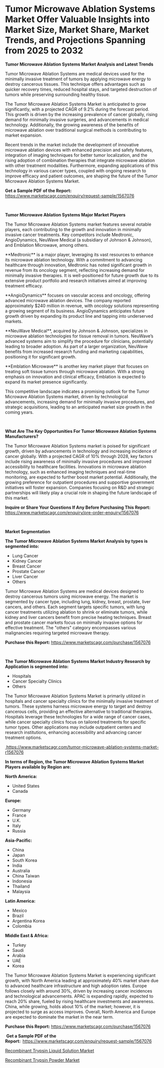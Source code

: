 <p><h1>Tumor Microwave Ablation Systems Market Offer Valuable Insights into Market Size, Market Share, Market Trends, and Projections Spanning from 2025 to 2032</h1></p><p><strong>Tumor Microwave Ablation Systems Market Analysis and Latest Trends</strong></p>
<p><p>Tumor Microwave Ablation Systems are medical devices used for the minimally invasive treatment of tumors by applying microwave energy to destroy cancerous tissues. This technique offers advantages such as quicker recovery times, reduced hospital stays, and targeted destruction of tumors while preserving surrounding healthy tissue. </p><p>The Tumor Microwave Ablation Systems Market is anticipated to grow significantly, with a projected CAGR of 9.2% during the forecast period. This growth is driven by the increasing prevalence of cancer globally, rising demand for minimally invasive surgeries, and advancements in medical technology. Additionally, the growing awareness of the benefits of microwave ablation over traditional surgical methods is contributing to market expansion.</p><p>Recent trends in the market include the development of innovative microwave ablation devices with enhanced precision and safety features, integration of imaging techniques for better tumor localization, and the rising adoption of combination therapies that integrate microwave ablation with other treatment modalities. Furthermore, expanding applications of this technology in various cancer types, coupled with ongoing research to improve efficacy and patient outcomes, are shaping the future of the Tumor Microwave Ablation Systems Market.</p></p>
<p><strong>Get a Sample PDF of the Report:&nbsp;</strong> <a href="https://www.marketscagr.com/enquiry/request-sample/1567076?utm_campaign=2115&utm_medium=2&utm_source=Github&utm_content=ia&utm_term=22032025&utm_id=tumor-microwave-ablation-systems">https://www.marketscagr.com/enquiry/request-sample/1567076</a></p>
<p>&nbsp;</p>
<p><strong>Tumor Microwave Ablation Systems Major Market Players</strong></p>
<p><p>The Tumor Microwave Ablation Systems market features several notable players, each contributing to the growth and innovation in minimally invasive cancer treatments. Key competitors include Medtronic, AngioDynamics, NeuWave Medical (a subsidiary of Johnson & Johnson), and Emblation Microwave, among others.</p><p>**Medtronic** is a major player, leveraging its vast resources to enhance its microwave ablation technology. With a commitment to advancing healthcare through innovation, Medtronic has noted significant growth in revenue from its oncology segment, reflecting increasing demand for minimally invasive therapies. It is well-positioned for future growth due to its extensive product portfolio and research initiatives aimed at improving treatment efficacy.</p><p>**AngioDynamics** focuses on vascular access and oncology, offering advanced microwave ablation devices. The company reported approximately $240 million in revenue, with oncology solutions representing a growing segment of its business. AngioDynamics anticipates future growth driven by expanding its product line and tapping into underserved markets.</p><p>**NeuWave Medical**, acquired by Johnson & Johnson, specializes in microwave ablation technologies for tissue removal in tumors. NeuWave’s advanced systems aim to simplify the procedure for clinicians, potentially leading to broader adoption. As part of a larger organization, NeuWave benefits from increased research funding and marketing capabilities, positioning it for significant growth.</p><p>**Emblation Microwave** is another key market player that focuses on treating soft tissue tumors through microwave ablation. With a strong emphasis on innovation and clinical efficacy, Emblation is expected to expand its market presence significantly.</p><p>This competitive landscape indicates a promising outlook for the Tumor Microwave Ablation Systems market, driven by technological advancements, increasing demand for minimally invasive procedures, and strategic acquisitions, leading to an anticipated market size growth in the coming years.</p></p>
<p>&nbsp;</p>
<p><strong>What Are The Key Opportunities For Tumor Microwave Ablation Systems Manufacturers?</strong></p>
<p><p>The Tumor Microwave Ablation Systems market is poised for significant growth, driven by advancements in technology and increasing incidence of cancer globally. With a projected CAGR of 10% through 2028, key factors include rising awareness of minimally invasive procedures and improved accessibility to healthcare facilities. Innovations in microwave ablation technology, such as enhanced imaging techniques and real-time monitoring, are expected to further boost market potential. Additionally, the growing preference for outpatient procedures and supportive government initiatives will foster expansion. Companies focusing on R&D and strategic partnerships will likely play a crucial role in shaping the future landscape of this market.</p></p>
<p><strong>Inquire or Share Your Questions If Any Before Purchasing This Report:</strong> <a href="https://www.marketscagr.com/enquiry/pre-order-enquiry/1567076?utm_campaign=2115&utm_medium=2&utm_source=Github&utm_content=ia&utm_term=22032025&utm_id=tumor-microwave-ablation-systems">https://www.marketscagr.com/enquiry/pre-order-enquiry/1567076</a></p>
<p>&nbsp;</p>
<p><strong>Market Segmentation</strong></p>
<p><strong>The Tumor Microwave Ablation Systems Market Analysis by types is segmented into:</strong></p>
<p><ul><li>Lung Cancer</li><li>Kidney Cancer</li><li>Breast Cancer</li><li>Prostate Cancer</li><li>Liver Cancer</li><li>Others</li></ul></p>
<p><p>Tumor Microwave Ablation Systems are medical devices designed to destroy cancerous tumors using microwave energy. The market is segmented by cancer type, including lung, kidney, breast, prostate, liver cancers, and others. Each segment targets specific tumors, with lung cancer treatments utilizing ablation to shrink or eliminate tumors, while kidney and liver cancers benefit from precise heating techniques. Breast and prostate cancer markets focus on minimally invasive options for effective treatment. The "others" category encompasses various malignancies requiring targeted microwave therapy.</p></p>
<p><strong>Purchase this Report:&nbsp;</strong><a href="https://www.marketscagr.com/purchase/1567076?utm_campaign=2115&utm_medium=2&utm_source=Github&utm_content=ia&utm_term=22032025&utm_id=tumor-microwave-ablation-systems">https://www.marketscagr.com/purchase/1567076</a></p>
<p>&nbsp;</p>
<p><strong>The Tumor Microwave Ablation Systems Market Industry Research by Application is segmented into:</strong></p>
<p><ul><li>Hospitals</li><li>Cancer Specialty Clinics</li><li>Others</li></ul></p>
<p><p>The Tumor Microwave Ablation Systems Market is primarily utilized in hospitals and cancer specialty clinics for the minimally invasive treatment of tumors. These systems harness microwave energy to target and destroy cancerous cells, providing an effective alternative to traditional therapies. Hospitals leverage these technologies for a wide range of cancer cases, while cancer specialty clinics focus on tailored treatments for specific tumor types. Other applications may include outpatient centers and research institutions, enhancing accessibility and advancing cancer treatment options.</p></p>
<p><a href="https://www.marketscagr.com/tumor-microwave-ablation-systems-market-r1567076?utm_campaign=2115&utm_medium=2&utm_source=Github&utm_content=ia&utm_term=22032025&utm_id=tumor-microwave-ablation-systems">&nbsp;https://www.marketscagr.com/tumor-microwave-ablation-systems-market-r1567076</a></p>
<p><strong>In terms of Region, the Tumor Microwave Ablation Systems Market Players available by Region are:</strong></p>
<p>
    <p> <strong> North America: </strong>
        <ul>
            <li>United States</li>
            <li>Canada</li>
        </ul>
        </p> 
    <p> <strong> Europe: </strong>
        <ul>
            <li>Germany</li>
            <li>France</li>
            <li>U.K.</li>
            <li>Italy</li>
            <li>Russia</li>
        </ul>
        </p> 
    <p> <strong> Asia-Pacific: </strong>
        <ul>
            <li>China</li>
            <li>Japan</li>
            <li>South Korea</li>
            <li>India</li>
            <li>Australia</li>
            <li>China Taiwan</li>
            <li>Indonesia</li>
            <li>Thailand</li>
            <li>Malaysia</li>
        </ul>
        </p> 
    <p> <strong> Latin America: </strong>
        <ul>
            <li>Mexico</li>
            <li>Brazil</li>
            <li>Argentina Korea</li>
            <li>Colombia</li>
        </ul>
        </p> 
    <p> <strong> Middle East & Africa: </strong>
        <ul>
            <li>Turkey</li>
            <li>Saudi</li>
            <li>Arabia</li>
            <li>UAE</li>
            <li>Korea</li>
        </ul>
    </p>
    </p>
<p><p>The Tumor Microwave Ablation Systems Market is experiencing significant growth, with North America leading at approximately 40% market share due to advanced healthcare infrastructure and high adoption rates. Europe follows closely with around 30%, driven by increasing cancer incidences and technological advancements. APAC is expanding rapidly, expected to reach 20% share, fueled by rising healthcare investments and awareness. China, while growing, holds about 10% of the market; however, it is projected to surge as access improves. Overall, North America and Europe are expected to dominate the market in the near term.</p></p>
<p><strong>Purchase this Report: </strong><a href="https://www.marketscagr.com/purchase/1567076?utm_campaign=2115&utm_medium=2&utm_source=Github&utm_content=ia&utm_term=22032025&utm_id=tumor-microwave-ablation-systems">https://www.marketscagr.com/purchase/1567076</a></p>
<p>&nbsp;<strong>Get a Sample PDF of the Report:&nbsp;&nbsp;</strong><a href="https://www.marketscagr.com/enquiry/request-sample/1567076?utm_campaign=2115&utm_medium=2&utm_source=Github&utm_content=ia&utm_term=22032025&utm_id=tumor-microwave-ablation-systems">https://www.marketscagr.com/enquiry/request-sample/1567076</a></p>
<p><strong></strong></p>
<p><p><a href="https://github.com/joannesouthgate/Market-Research-Report-List-5/blob/main/recombinant-trypsin-liquid-solution-market.md?utm_campaign=2115&utm_medium=2&utm_source=Github&utm_content=ia&utm_term=22032025&utm_id=tumor-microwave-ablation-systems">Recombinant Trypsin Liquid Solution Market</a></p><p><a href="https://github.com/sofayahoo2023/Market-Research-Report-List-7/blob/main/recombinant-trypsin-powder-market.md?utm_campaign=2115&utm_medium=2&utm_source=Github&utm_content=ia&utm_term=22032025&utm_id=tumor-microwave-ablation-systems">Recombinant Trypsin Powder Market</a></p></p>